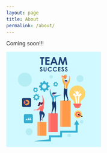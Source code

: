 ```yaml
---
layout: page
title: About
permalink: /about/
---
```


Coming soon!!!

<img src="/pics/Team-Business-People-Success-Teamwork-Group-4630294.png" class="rounded-corners" alt="ts" width=50%>
